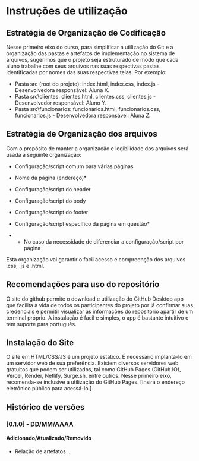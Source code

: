 # Instruções de utilização

## Estratégia de Organização de Codificação 

Nesse primeiro eixo do curso, para simplificar a utilização do Git e a organização das pastas e artefatos de implementação no sistema de arquivos, sugerimos que o projeto seja estruturado de modo que cada aluno trabalhe com seus arquivos nas suas respectivas pastas, identificadas por nomes das suas respectivas telas. Por exemplo:
- Pasta src (root do projeto): index.html, index.css, index.js - Desenvolvedora responsável: Aluna X.
- Pasta src\clientes: clientes.html, clientes.css, clientes.js - Desenvolvedor responsável: Aluno Y.
- Pasta src\funcionarios: funcionarios.html, funcionarios.css, funcionarios.js  - Desenvolvedora responsável: Aluna Z.

## Estratégia de Organização dos arquivos 

Com o propósito de manter a organização e legibilidade dos arquivos será usada a seguinte organização:

- Configuração/script comum para várias páginas
- Nome da página (endereço)*
- Configuração/script do header
- Configuração/script do body
- Configuração/script do footer
- Configuração/script específico da página em questão*

- * No caso da necessidade de diferenciar a configuração/script por página

Esta organização vai garantir o facil acesso e compreenção dos arquivos .css, .js e .html.


## Recomendações para uso do repositório

O site do github permite o download e utilização do GitHub Desktop app que facilita a vida de todos os participantes do projeto por já confirmar suas credenciais e permitir visualizar as informações do repositorio apartir de um terminal próprio.
A instalação é facil e simples, o app é bastante intuitivo e tem suporte para português.

## Instalação do Site

O site em HTML/CSS/JS é um projeto estático. É necessário implantá-lo em um servidor web de sua preferência. Existem diversos servidores web gratuitos que podem ser utilizados, tal como GitHub Pages (GitHub.IO), Vercel, Render, Netlify, Surge.sh, entre outros. Nesse primeiro eixo, recomenda-se inclusive a utilização do GitHub Pages. [Insira o endereço eletrônico público para acessá-lo.] 

## Histórico de versões

### [0.1.0] - DD/MM/AAAA
#### Adicionado/Atualizado/Removido
- Relação de artefatos ...
